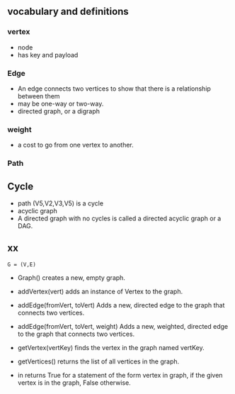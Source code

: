 ## vocabulary and definitions

### vertex

- node
- has key and payload

### Edge

- An edge connects two vertices to show that there is a relationship between them
- may be one-way or two-way.
- directed graph, or a digraph

### weight

- a cost to go from one vertex to another.

### Path

## Cycle

- path (V5,V2,V3,V5) is a cycle
- acyclic graph
- A directed graph with no cycles is called a directed acyclic graph or a DAG.

## xx

```
G = (V,E)
```

- Graph() creates a new, empty graph.

- addVertex(vert) adds an instance of Vertex to the graph.

- addEdge(fromVert, toVert) Adds a new, directed edge to the graph that connects two vertices.

- addEdge(fromVert, toVert, weight) Adds a new, weighted, directed edge to the graph that connects two vertices.

- getVertex(vertKey) finds the vertex in the graph named vertKey.

- getVertices() returns the list of all vertices in the graph.

- in returns True for a statement of the form vertex in graph, if the given vertex is in the graph, False otherwise.
